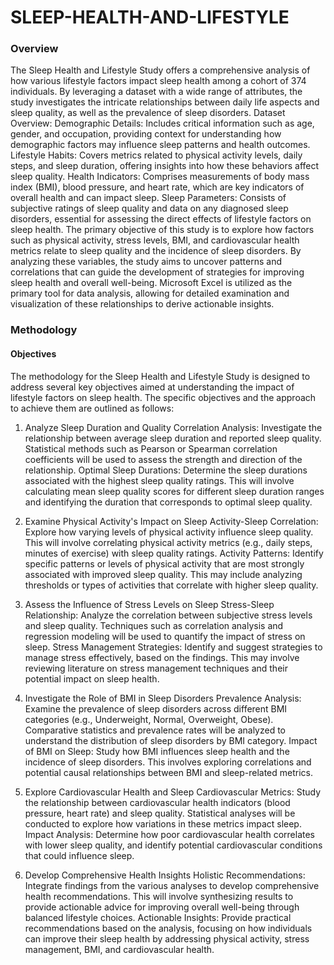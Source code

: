 # SLEEP-HEALTH-AND-LIFESTYLE
### Overview
The Sleep Health and Lifestyle Study offers a comprehensive analysis of how various lifestyle factors impact sleep health among a cohort of 374 individuals. By leveraging a dataset with a wide range of attributes, the study investigates the intricate relationships between daily life aspects and sleep quality, as well as the prevalence of sleep disorders.
Dataset Overview:
Demographic Details: Includes critical information such as age, gender, and occupation, providing context for understanding how demographic factors may influence sleep patterns and health outcomes.
Lifestyle Habits: Covers metrics related to physical activity levels, daily steps, and sleep duration, offering insights into how these behaviors affect sleep quality.
Health Indicators: Comprises measurements of body mass index (BMI), blood pressure, and heart rate, which are key indicators of overall health and can impact sleep.
Sleep Parameters: Consists of subjective ratings of sleep quality and data on any diagnosed sleep disorders, essential for assessing the direct effects of lifestyle factors on sleep health.
The primary objective of this study is to explore how factors such as physical activity, stress levels, BMI, and cardiovascular health metrics relate to sleep quality and the incidence of sleep disorders. By analyzing these variables, the study aims to uncover patterns and correlations that can guide the development of strategies for improving sleep health and overall well-being. Microsoft Excel is utilized as the primary tool for data analysis, allowing for detailed examination and visualization of these relationships to derive actionable insights.
### Methodology
#### Objectives

The methodology for the Sleep Health and Lifestyle Study is designed to address several key objectives aimed at understanding the impact of lifestyle factors on sleep health. The specific objectives and the approach to achieve them are outlined as follows:

1. Analyze Sleep Duration and Quality
 Correlation Analysis: Investigate the relationship between average sleep duration and reported sleep quality. Statistical methods such as Pearson or Spearman correlation coefficients will be used to assess the strength and direction of the relationship.
Optimal Sleep Durations: Determine the sleep durations associated with the highest sleep quality ratings. This will involve calculating mean sleep quality scores for different sleep duration ranges and identifying the duration that corresponds to optimal sleep quality.

2. Examine Physical Activity's Impact on Sleep
 Activity-Sleep Correlation: Explore how varying levels of physical activity influence sleep quality. This will involve correlating physical activity metrics (e.g., daily steps, minutes of exercise) with sleep quality ratings.
Activity Patterns: Identify specific patterns or levels of physical activity that are most strongly associated with improved sleep quality. This may include analyzing thresholds or types of activities that correlate with higher sleep quality.

3. Assess the Influence of Stress Levels on Sleep
Stress-Sleep Relationship: Analyze the correlation between subjective stress levels and sleep quality. Techniques such as correlation analysis and regression modeling will be used to quantify the impact of stress on sleep.
Stress Management Strategies: Identify and suggest strategies to manage stress effectively, based on the findings. This may involve reviewing literature on stress management techniques and their potential impact on sleep health.

4. Investigate the Role of BMI in Sleep Disorders
Prevalence Analysis: Examine the prevalence of sleep disorders across different BMI categories (e.g., Underweight, Normal, Overweight, Obese). Comparative statistics and prevalence rates will be analyzed to understand the distribution of sleep disorders by BMI category.
Impact of BMI on Sleep: Study how BMI influences sleep health and the incidence of sleep disorders. This involves exploring correlations and potential causal relationships between BMI and sleep-related metrics.

5. Explore Cardiovascular Health and Sleep
Cardiovascular Metrics: Study the relationship between cardiovascular health indicators (blood pressure, heart rate) and sleep quality. Statistical analyses will be conducted to explore how variations in these metrics impact sleep.
Impact Analysis: Determine how poor cardiovascular health correlates with lower sleep quality, and identify potential cardiovascular conditions that could influence sleep.

6. Develop Comprehensive Health Insights
 Holistic Recommendations: Integrate findings from the various analyses to develop comprehensive health recommendations. This will involve synthesizing results to provide actionable advice for improving overall well-being through balanced lifestyle choices.
Actionable Insights: Provide practical recommendations based on the analysis, focusing on how individuals can improve their sleep health by addressing physical activity, stress management, BMI, and cardiovascular health.
